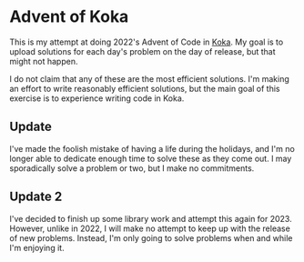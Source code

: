 # Advent of Koka
This is my attempt at doing 2022's Advent of Code in [Koka](https://koka-lang.github.io/koka/doc/index.html). My goal is to upload solutions for each day's problem on the day of release, but that might not happen.

I do not claim that any of these are the most efficient solutions. I'm making an effort to write reasonably efficient solutions, but the main goal of this exercise is to experience writing code in Koka.

## Update

I've made the foolish mistake of having a life during the holidays, and I'm no longer able to dedicate enough time to solve these as they come out. I may sporadically solve a problem or two, but I make no commitments.

## Update 2

I've decided to finish up some library work and attempt this again for 2023. However, unlike in 2022, I will make no attempt to keep up with the release of new problems. Instead, I'm only going to solve problems when and while I'm enjoying it.
